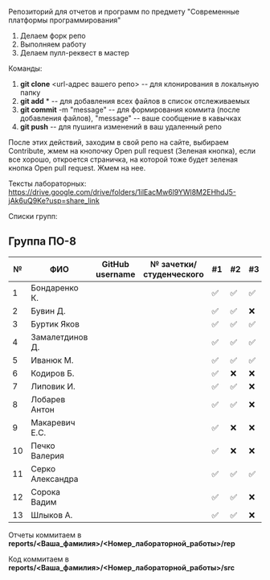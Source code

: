 Репозиторий для отчетов и программ по предмету "Современные платформы программирования"

1. Делаем форк репо
1. Выполняем работу
1. Делаем пулл-реквест в мастер

Команды:
1. **git clone** <url-адрес вашего репо> -- для клонирования в локальную папку
1. **git add** * -- для добавления всех файлов в список отслеживаемых
1. **git commit** -m "message" -- для формирования коммита (после добавления файлов), "message" -- ваше сообщение в кавычках
1. **git push** -- для пушинга изменений в ваш удаленный репо

После этих действий, заходим в свой репо на сайте, выбираем Contribute, жмем на кнопочку Open pull request (Зеленая кнопка), если все хорошо, откроется страничка, на которой тоже будет зеленая кнопка Open pull request. Жмем на нее.

Тексты лабораторных: https://drive.google.com/drive/folders/1ilEacMw6l9YWl8M2EHhdJ5-jAk6uQ9Ke?usp=share_link

Списки групп:

## Группа ПО-8

|№|ФИО|GitHub username|№ зачетки/студенческого|#1|#2|#3|#4|#5|#6|#7|
|---|---|---|---|---|---|---|---|---|---|---|
|1|Бондаренко К.|||✅|✅|✅|✅|✅|✅|✅|:x:|
|2|Бувин Д.|||✅|✅|:x:|:x:|:x:|:x:|:x:|:x:|
|3|Буртик Яков|||✅|✅|✅|:x:|:x:|:x:|:x:|
|4|Замалетдинов Д.|||✅|✅|✅|✅|:x:|:x:|:x:|
|5|Иванюк М.|||✅|✅|✅|✅|✅|:x:|:x:|:x:|
|6|Кодиров Б.|||✅|:x:|:x:|:x:|:x:|:x:|:x:|:x:|
|7|Липовик И.|||✅|✅|:x:|:x:|:x:|:x:|:x:|:x:|
|8|Лобарев Антон|||✅|✅|:x:|:x:|:x:|:x:|:x:|
|9|Макаревич Е.C.|||✅|:x:|:x:|:x:|:x:|:x:|:x:|
|10|Печко Валерия|||✅|:x:|:x:|:x:|:x:|:x:|:x:|
|11|Серко Александра|||✅|✅|✅|✅|:x:|:x:|✅|✅|
|12|Сорока Вадим|||✅|✅|:x:|:x:|:x:|:x:|:x:|:x:|
|13|Шлыков А.|||✅|✅|:x:|:x:|:x:|:x:|✅|

Отчеты коммитаем в **reports/<Ваша_фамилия>/<Номер_лабораторной_работы>/rep**

Код коммитаем в **reports/<Ваша_фамилия>/<Номер_лабораторной_работы>/src**
